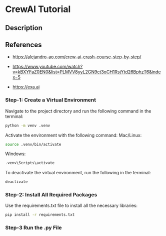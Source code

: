 # CrewAI Tutorial

## Description

## References
- https://alejandro-ao.com/crew-ai-crash-course-step-by-step/

- https://www.youtube.com/watch?v=kBXYFaZ0EN0&list=PLMVV8yyL2GN9ct3oCH1RsjYtd26BphzT6&index=5

- https://exa.ai

### Step-1: Create a Virtual Environment
Navigate to the project directory and run the following command in the terminal:
```bash
python -m venv .venv
```

Activate the environment with the following command:
Mac/Linux:
```bash
source .venv/bin/activate
```
Windows:
```bash
.venv\Scripts\activate
```

To deactivate the virtual environment, run the following in the terminal:
``` bash 
deactivate
```

### Step-2: Install All Required Packages
Use the requirements.txt file to install all the necessary libraries:
```bash
pip install -r requirements.txt
```

### Step-3 Run the .py File


